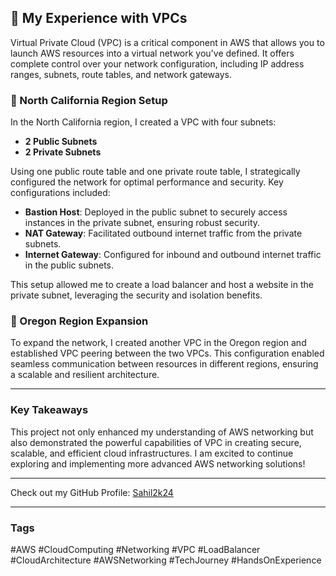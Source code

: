 ## 🚀 My Experience with VPCs 

Virtual Private Cloud (VPC) is a critical component in AWS that allows you to launch AWS resources into a virtual network you've defined. It offers complete control over your network configuration, including IP address ranges, subnets, route tables, and network gateways.

### 🌟 North California Region Setup

In the North California region, I created a VPC with four subnets:

- **2 Public Subnets**
- **2 Private Subnets**

Using one public route table and one private route table, I strategically configured the network for optimal performance and security. Key configurations included:

- **Bastion Host**: Deployed in the public subnet to securely access instances in the private subnet, ensuring robust security.
- **NAT Gateway**: Facilitated outbound internet traffic from the private subnets.
- **Internet Gateway**: Configured for inbound and outbound internet traffic in the public subnets.

This setup allowed me to create a load balancer and host a website in the private subnet, leveraging the security and isolation benefits.

### 🌟 Oregon Region Expansion

To expand the network, I created another VPC in the Oregon region and established VPC peering between the two VPCs. This configuration enabled seamless communication between resources in different regions, ensuring a scalable and resilient architecture.

---

### Key Takeaways

This project not only enhanced my understanding of AWS networking but also demonstrated the powerful capabilities of VPC in creating secure, scalable, and efficient cloud infrastructures. I am excited to continue exploring and implementing more advanced AWS networking solutions!

---

Check out my GitHub Profile: [Sahil2k24](https://github.com/Sahil2k24)

---

### Tags
#AWS #CloudComputing #Networking #VPC #LoadBalancer #CloudArchitecture #AWSNetworking #TechJourney #HandsOnExperience
